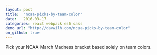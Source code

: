 ```yaml
---
layout: post
title:  "ncaa-picks-by-team-color"
date:   2016-03-17
categories: react webpack es6 sass
demo_url: "http://davwilh.com/ncaa-picks-by-team-color"
on_github: true
---
```


Pick your NCAA March Madness bracket based solely on team colors.

<!-- end -->

